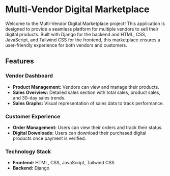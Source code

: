# Multi-Vendor Digital Marketplace

Welcome to the Multi-Vendor Digital Marketplace project! This application is designed to provide a seamless platform for multiple vendors to sell their digital products. Built with Django for the backend and HTML, CSS, JavaScript, and Tailwind CSS for the frontend, this marketplace ensures a user-friendly experience for both vendors and customers.

## Features

### Vendor Dashboard
- **Product Management:** Vendors can view and manage their products.
- **Sales Overview:** Detailed sales section with total sales, product sales, and 30-day sales trends.
- **Sales Graphs:** Visual representation of sales data to track performance.

### Customer Experience
- **Order Management:** Users can view their orders and track their status.
- **Digital Downloads:** Users can download their purchased digital products once payment is verified.

### Technology Stack
- **Frontend:** HTML, CSS, JavaScript, Tailwind CSS
- **Backend:** Django
